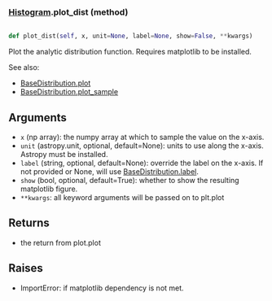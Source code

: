 ### [Histogram](Histogram.md).plot_dist (method)


```py

def plot_dist(self, x, unit=None, label=None, show=False, **kwargs)

```



Plot the analytic distribution function.  Requires matplotlib to be installed.

See also:

* [BaseDistribution.plot](BaseDistribution.plot.md)
* [BaseDistribution.plot_sample](BaseDistribution.plot_sample.md)

Arguments
-----------
* `x` (np array): the numpy array at which to sample the value on the
    x-axis.
* `unit` (astropy.unit, optional, default=None): units to use along
    the x-axis.  Astropy must be installed.
* `label` (string, optional, default=None): override the label on the
    x-axis.  If not provided or None, will use [BaseDistribution.label](BaseDistribution.label.md).
* `show` (bool, optional, default=True): whether to show the resulting
    matplotlib figure.
* `**kwargs`: all keyword arguments will be passed on to plt.plot

Returns
--------
* the return from plot.plot

Raises
--------
* ImportError: if matplotlib dependency is not met.

